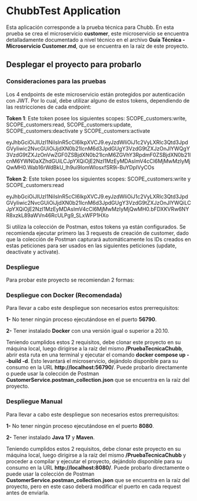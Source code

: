 # ChubbTest Application

Esta aplicación corresponde a la prueba técnica para Chubb. En esta prueba se crea el microservicio **customer**, este microservicio se encuentra detalladamente documentado a nivel técnico en el archivo **Guía Técnica - Microservicio Customer.md**, que se encuentra en la raíz de este proyecto.

## Desplegar el proyecto para probarlo

### Consideraciones para las pruebas

Los 4 endpoints de este microservicio están protegidos por autenticación con JWT. Por lo cual, debe utilizar alguno de estos tokens, dependiendo de las restricciones de cada endpoint:

**Token 1**: Este token posee los siguientes scopes: SCOPE_customers:write, SCOPE_customers:read, SCOPE_customers:update, SCOPE_customers:deactivate y SCOPE_customers:activate

eyJhbGciOiJIUzI1NiIsInR5cCI6IkpXVCJ9.eyJzdWIiOiJ1c2VyLXRlc3Qtd3JpdGVyIiwic2NvcGUiOiJjdXN0b21lcnM6d3JpdGUgY3VzdG9tZXJzOnJlYWQgY3VzdG9tZXJzOnVwZGF0ZSBjdXN0b21lcnM6ZGVhY3RpdmF0ZSBjdXN0b21lcnM6YWN0aXZhdGUiLCJpYXQiOjE2NzI1MzEyMDAsImV4cCI6MjMwMzIyMjQwMH0.Wab16rWdBkU_lh9ui9IomWlosxfSR9i-BuYDpIVyCOs

**Token 2**: Este token posee los siguientes scopes: SCOPE_customers:write y SCOPE_customers:read

eyJhbGciOiJIUzI1NiIsInR5cCI6IkpXVCJ9.eyJzdWIiOiJ1c2VyLXRlc3Qtd3JpdGVyIiwic2NvcGUiOiJjdXN0b21lcnM6d3JpdGUgY3VzdG9tZXJzOnJlYWQiLCJpYXQiOjE2NzI1MzEyMDAsImV4cCI6MjMwMzIyMjQwMH0.bFDXKVRw6NYR8xzkL89aWVn46RcULPg9_SLxWFP1HXo

Si utiliza la colección de Postman, estos tokens ya están configurados. Se recomienda ejecutar primero las 3 requests de creación de customer, dado que la colección de Postman capturará automáticamente los IDs creados en estas peticiones para ser usados en las siguientes peticiones (update, deactivate y activate).

### Despliegue

Para probar este proyecto se recomiendan 2 formas:

### Despliegue con Docker (Recomendada)

Para llevar a cabo este despliegue son necesarios estos prerrequisitos:

**1-** No tener ningún proceso ejecutándose en el puerto **56790**.

**2-** Tener instalado **Docker** con una versión igual o superior a 20.10.

Teniendo cumplidos estos 2 requisitos, debe clonar este proyecto en su máquina local, luego dirigirse a la raíz del mismo **/PruebaTecnicaChubb**, abrir esta ruta en una terminal y ejecutar el comando **docker compose up --build -d**. Esto levantará el microservicio, dejándolo disponible para su consumo en la URL **http://localhost:56790/**. Puede probarlo directamente o puede usar la colección de Postman **CustomerService.postman_collection.json** que se encuentra en la raíz del proyecto.

### Despliegue Manual

Para llevar a cabo este despliegue son necesarios estos prerrequisitos:

**1-** No tener ningún proceso ejecutándose en el puerto **8080**.

**2-** Tener instalado **Java 17** y **Maven**. 

Teniendo cumplidos estos 2 requisitos, debe clonar este proyecto en su máquina local, luego dirigirse a la raíz del mismo **/PruebaTecnicaChubb** y proceder a compilar y ejecutar el proyecto, dejándolo disponible para su consumo en la URL **http://localhost:8080/**. Puede probarlo directamente o puede usar la colección de Postman **CustomerService.postman_collection.json** que se encuentra en la raíz del proyecto, pero en este caso deberá modificar el puerto en cada request antes de enviarla.

